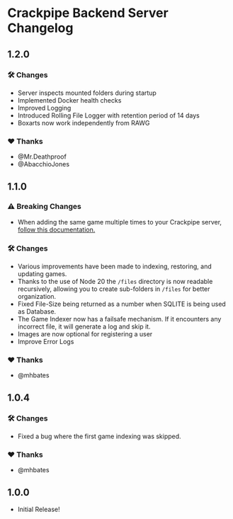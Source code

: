# Crackpipe Backend Server Changelog

## 1.2.0

### 🛠️ Changes

- Server inspects mounted folders during startup
- Implemented Docker health checks
- Improved Logging
- Introduced Rolling File Logger with retention period of 14 days
- Boxarts now work independently from RAWG

### ❤️ Thanks

- @Mr.Deathproof
- @AbacchioJones

## 1.1.0

### ⚠️ Breaking Changes

- When adding the same game multiple times to your Crackpipe server, [follow this documentation.](https://crackpipe.de/docs/server-docs/adding-games#adding-the-same-game-multiple-times)

### 🛠️ Changes

- Various improvements have been made to indexing, restoring, and updating games.
- Thanks to the use of Node 20 the `/files` directory is now readable recursively, allowing you to create sub-folders in `/files` for better organization.
- Fixed File-Size being returned as a number when SQLITE is being used as Database.
- The Game Indexer now has a failsafe mechanism. If it encounters any incorrect file, it will generate a log and skip it.
- Images are now optional for registering a user
- Improve Error Logs

### ❤️ Thanks

- @mhbates

## 1.0.4

### 🛠️ Changes

- Fixed a bug where the first game indexing was skipped.

### ❤️ Thanks

- @mhbates

## 1.0.0

- Initial Release!
